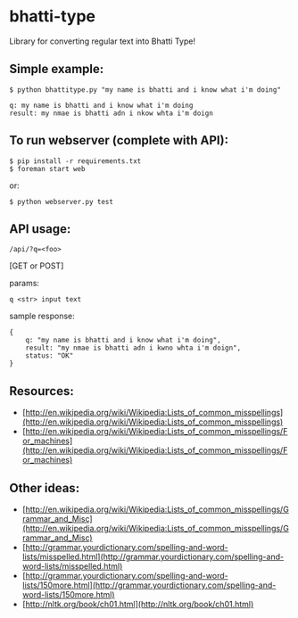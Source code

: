 bhatti-type
===========

Library for converting regular text into Bhatti Type!

Simple example:
---------------

    $ python bhattitype.py "my name is bhatti and i know what i'm doing"
    
    q: my name is bhatti and i know what i'm doing
    result: my nmae is bhatti adn i nkow whta i'm doign

To run webserver (complete with API):
-------------------------------------

    $ pip install -r requirements.txt
    $ foreman start web

or:

    $ python webserver.py test

API usage:
----------

`/api/?q=<foo>`

[GET or POST]

params:

    q <str> input text

sample response:

    {
        q: "my name is bhatti and i know what i'm doing",
        result: "my nmae is bhatti adn i kwno whta i'm doign",
        status: "OK"
    }

Resources:
----------

- [http://en.wikipedia.org/wiki/Wikipedia:Lists_of_common_misspellings](http://en.wikipedia.org/wiki/Wikipedia:Lists_of_common_misspellings)
- [http://en.wikipedia.org/wiki/Wikipedia:Lists_of_common_misspellings/For_machines](http://en.wikipedia.org/wiki/Wikipedia:Lists_of_common_misspellings/For_machines)

Other ideas:
------------

- [http://en.wikipedia.org/wiki/Wikipedia:Lists_of_common_misspellings/Grammar_and_Misc](http://en.wikipedia.org/wiki/Wikipedia:Lists_of_common_misspellings/Grammar_and_Misc)
- [http://grammar.yourdictionary.com/spelling-and-word-lists/misspelled.html](http://grammar.yourdictionary.com/spelling-and-word-lists/misspelled.html)
- [http://grammar.yourdictionary.com/spelling-and-word-lists/150more.html](http://grammar.yourdictionary.com/spelling-and-word-lists/150more.html)
- [http://nltk.org/book/ch01.html](http://nltk.org/book/ch01.html)
